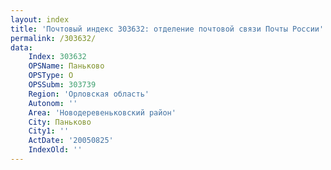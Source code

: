 ```yaml
---
layout: index
title: 'Почтовый индекс 303632: отделение почтовой связи Почты России'
permalink: /303632/
data:
    Index: 303632
    OPSName: Паньково
    OPSType: О
    OPSSubm: 303739
    Region: 'Орловская область'
    Autonom: ''
    Area: 'Новодеревеньковский район'
    City: Паньково
    City1: ''
    ActDate: '20050825'
    IndexOld: ''
---
```

